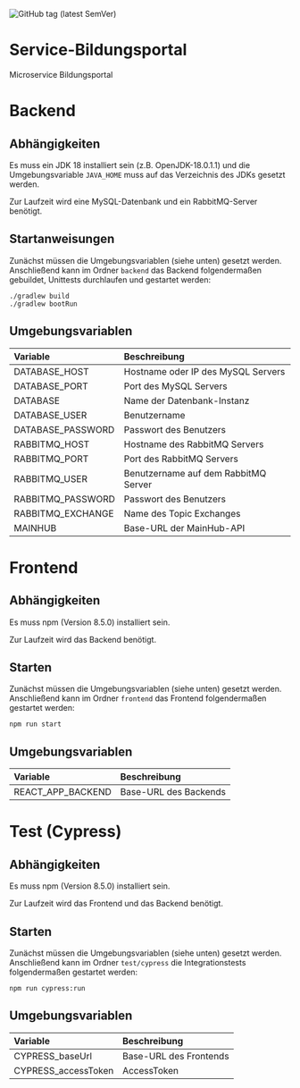 ![GitHub tag (latest SemVer)](https://shields.herrvergesslich.de/github/v/tag/smartcity-2022/service-bildungsportal?label=Version)

# Service-Bildungsportal
Microservice Bildungsportal

# Backend

## Abhängigkeiten

Es muss ein JDK 18 installiert sein (z.B. OpenJDK-18.0.1.1) und die Umgebungsvariable `JAVA_HOME` muss auf das Verzeichnis des JDKs gesetzt werden.

Zur Laufzeit wird eine MySQL-Datenbank und ein RabbitMQ-Server benötigt.

## Startanweisungen

Zunächst müssen die Umgebungsvariablen (siehe unten) gesetzt werden. 
Anschließend kann im Ordner `backend` das Backend folgendermaßen gebuildet, Unittests durchlaufen und gestartet werden:
```
./gradlew build
./gradlew bootRun
```

## Umgebungsvariablen

| Variable           | Beschreibung                         |
|:-------------------|:-------------------------------------|
| DATABASE\_HOST     | Hostname oder IP des MySQL Servers   |
| DATABASE\_PORT     | Port des MySQL Servers               |
| DATABASE           | Name der Datenbank-Instanz           |
| DATABASE\_USER     | Benutzername                         |
| DATABASE\_PASSWORD | Passwort des Benutzers               |
| RABBITMQ\_HOST     | Hostname des RabbitMQ Servers        |
| RABBITMQ\_PORT     | Port des RabbitMQ Servers            |
| RABBITMQ\_USER     | Benutzername auf dem RabbitMQ Server |
| RABBITMQ\_PASSWORD | Passwort des Benutzers               |
| RABBITMQ\_EXCHANGE | Name des Topic Exchanges             |
| MAINHUB            | Base-URL der MainHub-API             |

# Frontend

## Abhängigkeiten

Es muss npm (Version 8.5.0) installiert sein.

Zur Laufzeit wird das Backend benötigt.

## Starten

Zunächst müssen die Umgebungsvariablen (siehe unten) gesetzt werden. 
Anschließend kann im Ordner `frontend` das Frontend folgendermaßen gestartet werden:
```
npm run start
```

## Umgebungsvariablen

| Variable            | Beschreibung             |
|:--------------------|:-------------------------|
| REACT\_APP\_BACKEND | Base-URL des Backends    |

# Test (Cypress)

## Abhängigkeiten

Es muss npm (Version 8.5.0) installiert sein.

Zur Laufzeit wird das Frontend und das Backend benötigt.

## Starten

Zunächst müssen die Umgebungsvariablen (siehe unten) gesetzt werden. 
Anschließend kann im Ordner `test/cypress` die Integrationstests folgendermaßen gestartet werden:
```
npm run cypress:run
```

## Umgebungsvariablen

| Variable             | Beschreibung           |
|:---------------------|:-----------------------|
| CYPRESS\_baseUrl     | Base-URL des Frontends |
| CYPRESS\_accessToken | AccessToken            |
